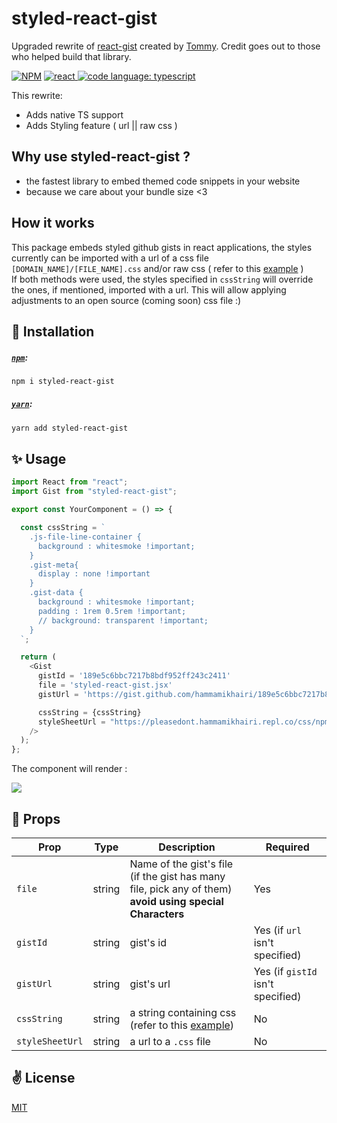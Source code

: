 # styled-react-gist

Upgraded rewrite of [react-gist](https://github.com/tleunen/react-gist) created by [Tommy](https://github.com/tleunen). Credit goes out to those who helped build that library.


[![NPM](https://img.shields.io/npm/v/styled-react-gist.svg)](https://www.npmjs.com/package/styled-react-gist)
<a href="https://reactjs.org/">
    <img alt="react" src="https://badges.aleen42.com/src/react.svg" >
</a>
<a href="https://www.typescriptlang.org">
    <img alt="code language: typescript" src="https://badges.aleen42.com/src/typescript.svg">
</a>


This rewrite:
- Adds native TS support
- Adds Styling feature ( url || raw css  )

## Why use styled-react-gist ?
- the fastest library to embed themed code snippets in your website
- because we care about your bundle size <3

## How it works
This package embeds styled github gists in react applications, the styles currently can be imported with a url of a css file `[DOMAIN_NAME]/[FILE_NAME].css` and/or raw css ( refer to this <a href='#-usage'>example</a> )<br>
If both methods were used, the styles specified in `cssString` will override the ones, if mentioned, imported with a url. This will allow applying adjustments to an open source (coming soon) css file :)

## 🚀 Installation

##### [`npm`](https://docs.npmjs.com/downloading-and-installing-node-js-and-npm):

```bash
npm i styled-react-gist
```

##### [`yarn`](https://classic.yarnpkg.com/en/docs/install/#mac-stable):

```bash
yarn add styled-react-gist
```

## ✨ Usage

```typescript jsx
import React from "react";
import Gist from "styled-react-gist";

export const YourComponent = () => {

  const cssString = `
    .js-file-line-container {
      background : whitesmoke !important;
    }
    .gist-meta{
      display : none !important
    }
    .gist-data {
      background : whitesmoke !important;
      padding : 1rem 0.5rem !important;
      // background: transparent !important;
    }
  `;

  return (
    <Gist
      gistId = '189e5c6bbc7217b8bdf952ff243c2411'
      file = 'styled-react-gist.jsx'
      gistUrl = 'https://gist.github.com/hammamikhairi/189e5c6bbc7217b8bdf952ff243c2411'

      cssString = {cssString}
      styleSheetUrl = "https://pleasedont.hammamikhairi.repl.co/css/npm.css"
    />
  );
};
```
The component will render :
<p>
  <img src='./example/preview.png'>
</p>

## 📌 Props

Prop                  | Type     | Description                   | Required
--------------------- | -------- | ------------------------- | --------
`file`|string|Name of the gist's file (if the gist has many file, pick any of them) <br> **avoid using special Characters**|Yes
`gistId`|string|gist's id|Yes (if `url` isn't specified)
`gistUrl`|string|gist's url| Yes (if `gistId` isn't specified)
`cssString`|string| a string containing css (refer to this <a href='#-usage'>example</a>) |No
`styleSheetUrl`|string|a url to a `.css` file|No|


## ✌️ License
[MIT](https://opensource.org/licenses/MIT)
